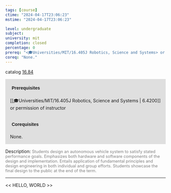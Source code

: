 ```yaml
---
tags: [course]
ctime: "2024-04-17T23:06:23"
mstime: "2024-04-17T23:06:23"

level: undergraduate
subject: 
university: mit
completion: closed
percentage: 0
prereq: "<🎓Universities/MIT/16.405J Robotics, Science and Systems> or permission of instructor"
coreq: "None."
---
```


catalog [16.84](http://student.mit.edu/catalog/m16b.html#16.84)

<span style="display: block; padding: 15px; background-color: rgb(100, 100, 100, 0.2);"><font id="m_prereq1484_0" style="display: block; font-family: Arial, sans-serif; font-weight: bold; padding: 5px">Prerequisites</font><br><span id="prereq1484_0">[[🎓Universities/MIT/16.405J Robotics, Science and Systems | 6.4200]] or permission of instructor</span></span>
<span style="display: block; padding: 15px; background-color: rgb(100, 100, 100, 0.2);"><font id="m_coreq1484_0" style="display: block; font-family: Arial, sans-serif; font-weight: bold; padding: 5px">Corequisites</font><br><span id="coreq1484_0">None.</span></span>

<font style="">Description:</font>
<font style="color: grey; font-size: 0.8rem;">Students design an autonomous vehicle system to satisfy stated performance goals. Emphasizes both hardware and software components of the design and implementation. Entails application of fundamental principles and design engineering in both individual and group efforts. Students showcase the final design to the public at the end of the term.</font>



---

<< HELLO, WORLD >>
